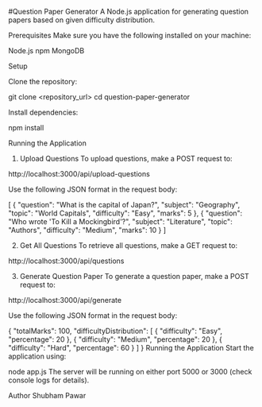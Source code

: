 #Question Paper Generator
A Node.js application for generating question papers based on given difficulty distribution.

Prerequisites
Make sure you have the following installed on your machine:

Node.js
npm
MongoDB

Setup

Clone the repository:

git clone <repository_url>
cd question-paper-generator


Install dependencies:

npm install


Running the Application
1. Upload Questions
To upload questions, make a POST request to:

http://localhost:3000/api/upload-questions

Use the following JSON format in the request body:

[
  {
    "question": "What is the capital of Japan?",
    "subject": "Geography",
    "topic": "World Capitals",
    "difficulty": "Easy",
    "marks": 5
  },
  {
    "question": "Who wrote 'To Kill a Mockingbird'?",
    "subject": "Literature",
    "topic": "Authors",
    "difficulty": "Medium",
    "marks": 10
  }
]

2. Get All Questions
To retrieve all questions, make a GET request to:

http://localhost:3000/api/questions

3. Generate Question Paper
To generate a question paper, make a POST request to:

http://localhost:3000/api/generate

Use the following JSON format in the request body:

{
  "totalMarks": 100,
  "difficultyDistribution": [
    { "difficulty": "Easy", "percentage": 20 },
    { "difficulty": "Medium", "percentage": 20 },
    { "difficulty": "Hard", "percentage": 60 }
  ]
}
Running the Application
Start the application using:

node app.js
The server will be running on either port 5000 or 3000 (check console logs for details).

Author
Shubham Pawar
